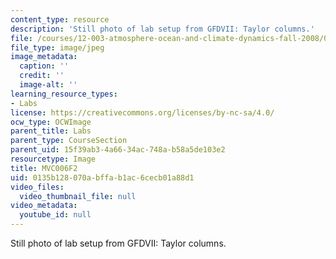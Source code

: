 ```yaml
---
content_type: resource
description: 'Still photo of lab setup from GFDVII: Taylor columns.'
file: /courses/12-003-atmosphere-ocean-and-climate-dynamics-fall-2008/0135b128070abffab1ac6cecb01a88d1_MVC006F2.jpg
file_type: image/jpeg
image_metadata:
  caption: ''
  credit: ''
  image-alt: ''
learning_resource_types:
- Labs
license: https://creativecommons.org/licenses/by-nc-sa/4.0/
ocw_type: OCWImage
parent_title: Labs
parent_type: CourseSection
parent_uid: 15f39ab3-4a66-34ac-748a-b58a5de103e2
resourcetype: Image
title: MVC006F2
uid: 0135b128-070a-bffa-b1ac-6cecb01a88d1
video_files:
  video_thumbnail_file: null
video_metadata:
  youtube_id: null
---
```

Still photo of lab setup from GFDVII: Taylor columns.